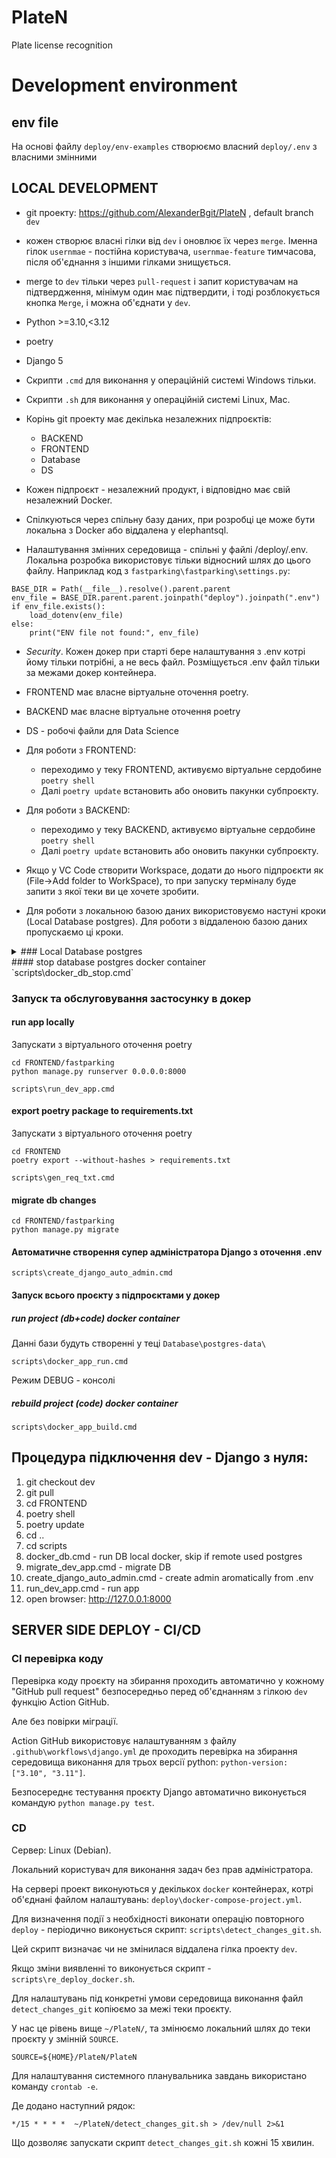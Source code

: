 # PlateN
Plate license recognition

# Development environment

## env file
На основі файлу `deploy/env-examples` створюємо власний  `deploy/.env` з власними змінними


## LOCAL DEVELOPMENT

- git проекту: https://github.com/AlexanderBgit/PlateN , default branch `dev`

- кожен створює власні гілки від `dev` і оновлює їх через `merge`. Іменна гілок `usernmae` - постійна користувача, `usernmae-feature` тимчасова, після об'єднання з іншими гілками знищується.

- merge to `dev` тільки через `pull-request` і запит користувачам на підтвердження, мінімум один має підтвердити, і тоді розблокується кнопка `Merge`, і можна об'єднати у `dev`.

- Python >=3.10,<3.12

- poetry

- Django 5

- Скрипти `.cmd` для виконання у операційній системі Windows тільки.

- Скрипти `.sh` для виконання у операційній системі Linux, Mac.

- Корінь git проекту має декілька незалежних підпроєктів:
    - BACKEND
    - FRONTEND
    - Database
    - DS

- Кожен підпроєкт - незалежний продукт, і відповідно має свій незалежний Docker. 

- Спілкуються через спільну базу даних, при розробці це може бути локальна з Docker або віддалена у elephantsql.

- Налаштування змінних середовища - спільні у файлі /deploy/.env. Локальна розробка використовує тільки відносний шлях до цього файлу. Наприклад код з `fastparking\fastparking\settings.py`: 
```
BASE_DIR = Path(__file__).resolve().parent.parent
env_file = BASE_DIR.parent.parent.joinpath("deploy").joinpath(".env")
if env_file.exists():
    load_dotenv(env_file) 
else:
    print("ENV file not found:", env_file)
```

- _Security_. Кожен докер при старті бере налаштування з .env котрі йому тільки потрібні, а не весь файл. Розміщується .env файл тільки за межами докер контейнера.

- FRONTEND має власне віртуальне оточення poetry.

- BACKEND має власне віртуальне оточення poetry

- DS - робочі файли для Data Science

- Для роботи з FRONTEND:
    - переходимо у теку FRONTEND, активуємо віртуальне сердобине `poetry shell`
    - Далі `poetry update` встановить або оновить пакунки субпроєкту.

- Для роботи з BACKEND:
    - переходимо у теку BACKEND, активуємо віртуальне сердобине `poetry shell`
    - Далі `poetry update` встановить або оновить пакунки субпроєкту.

- Якщо у VC Code створити Workspace, додати до нього підпроєкти як (File->Add folder to WorkSpace), то при запуску терміналу буде запити з якої теки ви це хочете зробити.

 - Для роботи з локальною базою даних використовуємо настуні кроки (Local Database postgres). Для роботи з віддаленою базою даних пропускаємо ці кроки.
<details><summary>### Local Database postgres</summary>
#### run database postgres docker container

`scripts/docker_db.cmd`

Данні бази будуть створенні у теці `Database\postgres-data\`

Тека додана у виключення git - не викладати у git, у кожного вона своя!
</details>
#### stop database postgres docker container
`scripts\docker_db_stop.cmd`


### Запуск та обслуговування застосунку в докер

#### run app locally
Запускати з віртуального оточення poetry
```
cd FRONTEND/fastparking
python manage.py runserver 0.0.0.0:8000
```
`scripts\run_dev_app.cmd`

#### export poetry package to requirements.txt
Запускати з віртуального оточення poetry
```
cd FRONTEND
poetry export --without-hashes > requirements.txt
```
`scripts\gen_req_txt.cmd`

#### migrate db changes
```
cd FRONTEND/fastparking
python manage.py migrate
```

#### Автоматичне створення супер адміністратора Django з оточення .env

`scripts\create_django_auto_admin.cmd`

#### Запуск всього проєкту з підпроєктами у докер

##### run project (db+code) docker container
Данні бази будуть створенні у теці `Database\postgres-data\`

`scripts\docker_app_run.cmd`

Режим DEBUG - консолі 

##### rebuild project (code) docker container
`scripts\docker_app_build.cmd`


## Процедура підключення dev - Django з нуля:
1. git checkout dev
1. git pull
1. cd FRONTEND
1. poetry shell
1. poetry update
1. cd ..
1. cd scripts
1. docker_db.cmd - run DB local docker, skip if remote used postgres
1. migrate_dev_app.cmd - migrate DB
1. create_django_auto_admin.cmd - create admin aromatically from .env
1. run_dev_app.cmd - run app
1. open browser: http://127.0.0.1:8000


## SERVER SIDE DEPLOY - CI/CD
### CI перевірка коду 
Перевірка коду проєкту на збирання проходить автоматично у кожному "GitHub pull request" безпосередньо перед об'єднанням з гілкою `dev` функцію Action GitHub.

Але без повірки міграції.

Action GitHub використовує налаштуванням з файлу `.github\workflows\django.yml` де проходить перевірка на збирання середовища виконання для трьох версії python:  `python-version: ["3.10", "3.11"]`. 

Безпосереднє тестування проєкту Django автоматично виконується командую `python manage.py test`.


### CD
Сервер: Linux (Debian).

Локальний користувач для виконання задач без прав адміністратора.

На сервері проект виконуються у декількох `docker` контейнерах, котрі об'єднані файлом налаштувань: `deploy\docker-compose-project.yml`.

Для визначення події з необхідності виконати операцію повторного `deploy` - періодично виконується скрипт: `scripts\detect_changes_git.sh`. 

Цей скрипт визначає чи не змінилася віддалена гілка проекту `dev`. 

Якщо зміни виявленні то виконується скрипт - `scripts\re_deploy_docker.sh`.

Для налаштувань під конкретні умови середовища виконання файл `detect_changes_git` копіюємо за межі теки проєкту.

У нас це рівень вище `~/PlateN/`, та змінюємо локальний шлях до теки проєкту у змінній `SOURCE`.  
```
SOURCE=${HOME}/PlateN/PlateN
```

Для налаштування системного планувальника завдань використано команду `crontab -e`.

Де додано наступний рядок: 
```
*/15 * * * *  ~/PlateN/detect_changes_git.sh > /dev/null 2>&1
```
 Що дозволяє запускати скрипт `detect_changes_git.sh` кожні 15 хвилин.


